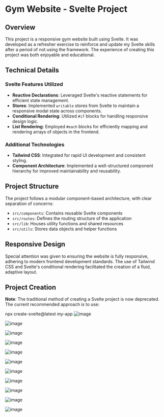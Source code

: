# Gym Website - Svelte Project

## Overview

This project is a responsive gym website built using Svelte. It was developed as a refresher exercise to reinforce and update my Svelte skills after a period of not using the framework. The experience of creating this project was both enjoyable and educational.

## Technical Details

### Svelte Features Utilized

- **Reactive Declarations**: Leveraged Svelte's reactive statements for efficient state management.
- **Stores**: Implemented `writable` stores from Svelte to maintain a responsive modal state across components.
- **Conditional Rendering**: Utilized `#if` blocks for handling responsive design logic.
- **List Rendering**: Employed `#each` blocks for efficiently mapping and rendering arrays of objects in the frontend.

### Additional Technologies

- **Tailwind CSS**: Integrated for rapid UI development and consistent styling.
- **Component Architecture**: Implemented a well-structured component hierarchy for improved maintainability and reusability.

## Project Structure

The project follows a modular component-based architecture, with clear separation of concerns:

- `src/components`: Contains reusable Svelte components
- `src/routes`: Defines the routing structure of the application
- `src/lib`: Houses utility functions and shared resources
- `src/utils`: Stores data objects and helper functions

## Responsive Design

Special attention was given to ensuring the website is fully responsive, adhering to modern frontend development standards. The use of Tailwind CSS and Svelte's conditional rendering facilitated the creation of a fluid, adaptive layout.

## Project Creation

**Note**: The traditional method of creating a Svelte project is now deprecated. The current recommended approach is to use:

npx create-svelte@latest my-app
![image](https://github.com/user-attachments/assets/41de16de-174a-4a9d-80ff-faeec4ce1820)

![image](https://github.com/user-attachments/assets/71f08c93-0370-4f8a-a391-ad0666bbbd5d)


![image](https://github.com/user-attachments/assets/7e52d0c2-52b8-4f92-a3ad-5d33d8fb7529)

![image](https://github.com/user-attachments/assets/25d87c4b-b55e-4cb3-a4e2-0962cd657368)

![image](https://github.com/user-attachments/assets/7ab38376-7071-4345-80ee-e7388af32188)

![image](https://github.com/user-attachments/assets/bbf26485-4185-4a7e-bb2c-34ff0c45fc17)

![image](https://github.com/user-attachments/assets/e95d6c28-f955-492f-847b-d4de5e8b239f)

![image](https://github.com/user-attachments/assets/bab06325-f112-4fed-80bc-94e3627bf57c)

![image](https://github.com/user-attachments/assets/20d55fe8-816c-4202-b390-b9808db84ac7)

![image](https://github.com/user-attachments/assets/56aae1c4-55de-4a03-b773-3bd71bbec5b9)


![image](https://github.com/user-attachments/assets/6b820183-0645-40d3-a5f7-a25ab899d8f2)

